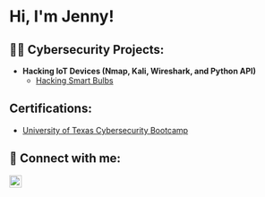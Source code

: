 <h1>Hi, I'm Jenny! <br/>
  
<h2>👨‍💻 Cybersecurity Projects:</h2>

- <b>Hacking IoT Devices (Nmap, Kali, Wireshark, and Python API)</b>
  - [Hacking Smart Bulbs](https://github.com/jenn628y/HackingSmartBulbs)
<h2> Certifications:</h2>

- [University of Texas Cybersecurity Bootcamp](https://www.youtube.c/om/watch?v=a83ASGn_V_s)


<h2> 🤳 Connect with me:</h2>

[<img align="left" alt="JennyAlvarado | LinkedIn" width="22px" src="https://cdn.jsdelivr.net/npm/simple-icons@v3/icons/linkedin.svg" />][linkedin]

[linkedin]: https://www.linkedin.com/in/jennifer-alvarado-3563b4242/
<!--
**** is a ✨ _special_ ✨ repository because its `README.md` (this file) appears on your GitHub profile.

Here are some ideas to get you started:

- 🔭 I’m currently working on ...
- 🌱 I’m currently learning ...
- 👯 I’m looking to collaborate on ...
- 🤔 I’m looking for help with ...
- 💬 Ask me about ...
- 📫 How to reach me: ...
- 😄 Pronouns: ...
- ⚡ Fun fact: ...
-->
